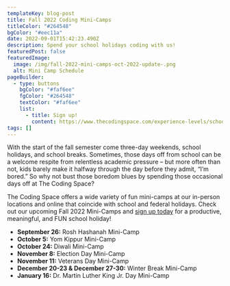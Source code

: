 ```yaml
---
templateKey: blog-post
title: Fall 2022 Coding Mini-Camps
titleColor: "#264548"
bgColor: "#eec11a"
date: 2022-09-01T15:42:23.490Z
description: Spend your school holidays coding with us!
featuredPost: false
featuredImage:
  image: /img/fall-2022-mini-camps-oct-2022-update-.png
  alt: Mini Camp Schedule
pageBuilder:
  - type: buttons
    bgColor: "#faf6ee"
    fgColor: "#264548"
    textColor: "#faf6ee"
    list:
      - title: Sign up!
        content: https://www.thecodingspace.com/experience-levels/school-holiday-mini-camps/#
tags: []
---
```

With the start of the fall semester come three-day weekends, school holidays, and school breaks. Sometimes, those days off from school can be a welcome respite from relentless academic pressure – but more often than not, kids barely make it halfway through the day before they admit, “I’m bored.” So why not bust those boredom blues by spending those occasional days off at The Coding Space?

The Coding Space offers a wide variety of fun mini-camps at our in-person locations and online that coincide with school and federal holidays. Check out our upcoming Fall 2022 Mini-Camps and [sign up today](https://www.thecodingspace.com/experience-levels/school-holiday-mini-camps/) for a productive, meaningful, and FUN school holiday!

* **September 26:** Rosh Hashanah Mini-Camp
* **October 5:** Yom Kippur Mini-Camp
* **October 24:** Diwali Mini-Camp
* **November 8:** Election Day Mini-Camp
* **November 11:** Veterans Day Mini-Camp
* **December 20-23 & December 27-30:** Winter Break Mini-Camp
* **January 16:** Dr. Martin Luther King Jr. Day Mini-Camp